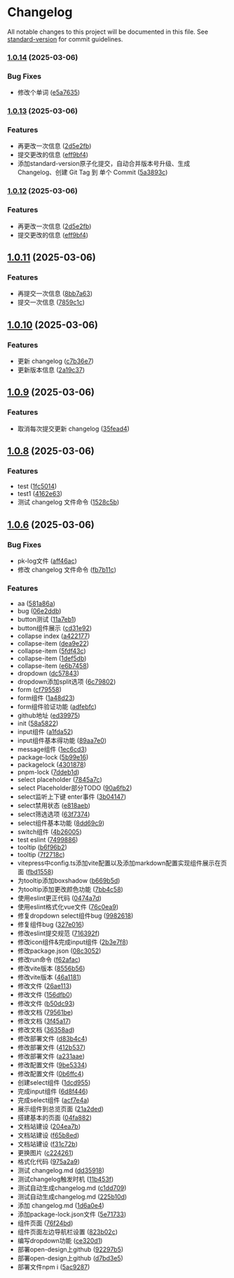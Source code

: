 # Changelog

All notable changes to this project will be documented in this file. See [standard-version](https://github.com/conventional-changelog/standard-version) for commit guidelines.

### [1.0.14](https://github.com/jeff-jayden/open-design/compare/v1.0.13...v1.0.14) (2025-03-06)


### Bug Fixes

* 修改个单词 ([e5a7635](https://github.com/jeff-jayden/open-design/commit/e5a763580bf2cadf51262300c935d5033eceb4c1))

### [1.0.13](https://github.com/jeff-jayden/open-design/compare/v1.0.11...v1.0.13) (2025-03-06)


### Features

* 再更改一次信息 ([2d5e2fb](https://github.com/jeff-jayden/open-design/commit/2d5e2fb0c091d8648d1e513495428184fca7f7c3))
* 提交更改的信息 ([eff9bf4](https://github.com/jeff-jayden/open-design/commit/eff9bf4d6ab4bb6e78b92bfffdaee3ab71aa0c35))
* 添加standard-version原子化提交，自动合并版本号升级、生成 Changelog、创建 Git Tag 到 单个 Commit ([5a3893c](https://github.com/jeff-jayden/open-design/commit/5a3893c2903023a42adf4ae67cdabee7ced0224e))

### [1.0.12](https://github.com/jeff-jayden/open-design/compare/v1.0.11...v1.0.12) (2025-03-06)


### Features

* 再更改一次信息 ([2d5e2fb](https://github.com/jeff-jayden/open-design/commit/2d5e2fb0c091d8648d1e513495428184fca7f7c3))
* 提交更改的信息 ([eff9bf4](https://github.com/jeff-jayden/open-design/commit/eff9bf4d6ab4bb6e78b92bfffdaee3ab71aa0c35))

## [1.0.11](https://github.com/jeff-jayden/open-design/compare/v1.0.10...v1.0.11) (2025-03-06)


### Features

* 再提交一次信息 ([8bb7a63](https://github.com/jeff-jayden/open-design/commit/8bb7a633363eb2433e3fab8ed369c59d5f98cb91))
* 提交一次信息 ([7859c1c](https://github.com/jeff-jayden/open-design/commit/7859c1cbdff71f1da3520136748220fd2ab2ee6d))



## [1.0.10](https://github.com/jeff-jayden/open-design/compare/v1.0.9...v1.0.10) (2025-03-06)


### Features

* 更新 changelog ([c7b36e7](https://github.com/jeff-jayden/open-design/commit/c7b36e7c728200cc4ef7755a3026b3d44208a862))
* 更新版本信息 ([2a19c37](https://github.com/jeff-jayden/open-design/commit/2a19c371b0836290467db2fd24097937275c1296))



## [1.0.9](https://github.com/jeff-jayden/open-design/compare/v1.0.8...v1.0.9) (2025-03-06)


### Features

* 取消每次提交更新 changelog ([35fead4](https://github.com/jeff-jayden/open-design/commit/35fead475e0fae58f0d989a7aeae4ce13890e8cc))



## [1.0.8](https://github.com/jeff-jayden/open-design/compare/v1.0.6...v1.0.8) (2025-03-06)


### Features

* test ([1fc5014](https://github.com/jeff-jayden/open-design/commit/1fc50144d535585b51966b519a813419d37aae81))
* test1 ([4162e63](https://github.com/jeff-jayden/open-design/commit/4162e637e02135932792f8a6bac01677815bb672))
* 测试 changelog 文件命令 ([1528c5b](https://github.com/jeff-jayden/open-design/commit/1528c5bb8f55af03e480d41be302fc9b9b2bcb18))



## [1.0.6](https://github.com/jeff-jayden/open-design/compare/58a5822c706365c0c5c6cac6b522f910658f845b...v1.0.6) (2025-03-06)


### Bug Fixes

* pk-log文件 ([aff46ac](https://github.com/jeff-jayden/open-design/commit/aff46ac5cc12d82c046bd384a893c1b6dfd12fa2))
* 修改 changelog 文件命令 ([fb7b11c](https://github.com/jeff-jayden/open-design/commit/fb7b11c640d97010f34d59582beb05eefc584995))


### Features

* aa ([581a86a](https://github.com/jeff-jayden/open-design/commit/581a86a15b5c38d88f5a289c39250a47ca5db04d))
* bug ([06e2ddb](https://github.com/jeff-jayden/open-design/commit/06e2ddb60cf000fee7f08be7b919c991e72d88a7))
* button测试 ([11a7eb1](https://github.com/jeff-jayden/open-design/commit/11a7eb1dbb975baaf1032bf635b706ba50739d4b))
* button组件展示 ([cd31e92](https://github.com/jeff-jayden/open-design/commit/cd31e92b4fe330fd4708a7ea767aa4fe601a0d57))
* collapse index ([a422177](https://github.com/jeff-jayden/open-design/commit/a422177373f5ac6e2f39790540e698e5dff6c777))
* collapse-item ([dea9e22](https://github.com/jeff-jayden/open-design/commit/dea9e22383027da12250e7ffbb7a45badf2854a2))
* collapse-item ([5fdf43c](https://github.com/jeff-jayden/open-design/commit/5fdf43c721b4ceb716c2c0dbc3a4e90c403240e8))
* collapse-item ([1def5db](https://github.com/jeff-jayden/open-design/commit/1def5db17e410ce83faeadd810fd64d75c52a89b))
* collapse-item ([e6b7458](https://github.com/jeff-jayden/open-design/commit/e6b745851c3f9a569c745f315493d1c93e50a2b4))
* dropdown ([dc57843](https://github.com/jeff-jayden/open-design/commit/dc578432c79b0e63309fd8279dbc34db958b5559))
* dropdown添加split选项 ([6c79802](https://github.com/jeff-jayden/open-design/commit/6c7980262806252c495b280941803e6f489d5c7e))
* form ([cf79558](https://github.com/jeff-jayden/open-design/commit/cf79558946fd94b3e7fa0e5dd92b951729d3c041))
* form组件 ([1a48d23](https://github.com/jeff-jayden/open-design/commit/1a48d238788ddd2a0ab8387b17a9db68d89f7366))
* form组件验证功能 ([adfebfc](https://github.com/jeff-jayden/open-design/commit/adfebfcb0a9592ced2e06c2c29b8906f42cd9710))
* github地址 ([ed39975](https://github.com/jeff-jayden/open-design/commit/ed39975a9a029e90494b8d2c06639f4a4c04047f))
* init ([58a5822](https://github.com/jeff-jayden/open-design/commit/58a5822c706365c0c5c6cac6b522f910658f845b))
* input组件 ([a1fda52](https://github.com/jeff-jayden/open-design/commit/a1fda524de12ced88d9161bc0fd3ef60ba44f201))
* input组件基本得功能 ([89aa7e0](https://github.com/jeff-jayden/open-design/commit/89aa7e03df182abb995170d00eea5f2862982506))
* message组件 ([1ec6cd3](https://github.com/jeff-jayden/open-design/commit/1ec6cd307193d9cde51f978fcc6cd1036426b281))
* package-lock ([5b99e16](https://github.com/jeff-jayden/open-design/commit/5b99e16bb7095c3a51298aff6f56d80fb0ea60f8))
* packagelock ([4301878](https://github.com/jeff-jayden/open-design/commit/4301878e3973bb5f9ee7c2ec594a65d6b61aa682))
* pnpm-lock ([7ddeb1d](https://github.com/jeff-jayden/open-design/commit/7ddeb1dda891a6bdeda20da2283a7e6b52f42ad7))
* select placeholder ([7845a7c](https://github.com/jeff-jayden/open-design/commit/7845a7cc1bf45fe35f8a20b647840239bd22fb8b))
* select Placeholder部分TODO ([90a6fb2](https://github.com/jeff-jayden/open-design/commit/90a6fb237f103f1e65257d56769849835dc1587b))
* select监听上下键 enter事件 ([3b04147](https://github.com/jeff-jayden/open-design/commit/3b0414739599d25ab6de8299b498dd23c1fcff2d))
* select禁用状态 ([e818aeb](https://github.com/jeff-jayden/open-design/commit/e818aeb035102cc41a42615743a801b4d23668be))
* select筛选选项 ([63f7374](https://github.com/jeff-jayden/open-design/commit/63f7374eb71b2c7939559a2c31b51b6677aefcc9))
* select组件基本功能 ([8dd69c9](https://github.com/jeff-jayden/open-design/commit/8dd69c997e527f18e1a5e99c3ba49bcff37e56b0))
* switch组件 ([4b26005](https://github.com/jeff-jayden/open-design/commit/4b260059e1b3472a8bac1577b2e06cc0222e2231))
* test eslint ([7499886](https://github.com/jeff-jayden/open-design/commit/74998865994fdd923b27207728c1c7ef7b0ac408))
* tooltip ([b6f96b2](https://github.com/jeff-jayden/open-design/commit/b6f96b2b9f041759bf581558a87724360f54be32))
* tooltip ([7f2718c](https://github.com/jeff-jayden/open-design/commit/7f2718c63e7f749c6c55ef6b5d51469c03b3d590))
* vitepress中config.ts添加vite配置以及添加markdown配置实现组件展示在页面 ([fbd1558](https://github.com/jeff-jayden/open-design/commit/fbd15589d2349d9b6061e32390572a91a8d78954))
* 为tooltip添加boxshadow ([b669b5d](https://github.com/jeff-jayden/open-design/commit/b669b5d6c59ca267753cf9ffe009e1bbdc8d5b7e))
* 为tooltip添加更改颜色功能 ([7bb4c58](https://github.com/jeff-jayden/open-design/commit/7bb4c58326f48beca1e07a2a9d5f08d953bc7983))
* 使用eslint更正代码 ([0474a7d](https://github.com/jeff-jayden/open-design/commit/0474a7d9c5e54df7fdfc878adcbfe64908b92b82))
* 使用eslint格式化vue文件 ([76c0ea9](https://github.com/jeff-jayden/open-design/commit/76c0ea9ccbc0bad3ab1d306ba7af71d4d0cbcae8))
* 修复dropdown select组件bug ([9982618](https://github.com/jeff-jayden/open-design/commit/998261818b63bc39476f8c07b1d442a992b5cb42))
* 修复组件bug ([327e016](https://github.com/jeff-jayden/open-design/commit/327e016ab84e2ea9473acf8e2472538d82313829))
* 修改eslint提交规范 ([716392f](https://github.com/jeff-jayden/open-design/commit/716392fb22018153ae33602805b3e157f4f2eac0))
* 修改icon组件&完成input组件 ([2b3e7f8](https://github.com/jeff-jayden/open-design/commit/2b3e7f8d33d7755002aebe4dca9226f2b79db4a8))
* 修改package.json ([08c3052](https://github.com/jeff-jayden/open-design/commit/08c30522334fdeb26d3c97a7d4374d4000906910))
* 修改run命令 ([f62afac](https://github.com/jeff-jayden/open-design/commit/f62afac323f779938fffe09c690449c9be8a843a))
* 修改vite版本 ([8556b56](https://github.com/jeff-jayden/open-design/commit/8556b56b53a00dccf2dedca53b6a4a1e43fe0fa9))
* 修改vite版本 ([46a1181](https://github.com/jeff-jayden/open-design/commit/46a1181fc7f8c65087a2a6f33decf9b9c4020719))
* 修改文件 ([26ae113](https://github.com/jeff-jayden/open-design/commit/26ae113db2587562cfd168e21ed73295788f4662))
* 修改文件 ([156dfb0](https://github.com/jeff-jayden/open-design/commit/156dfb019218f2c45f9087d644d9c1ffb646bfe6))
* 修改文件 ([b50dc93](https://github.com/jeff-jayden/open-design/commit/b50dc934633d9dc806a8761a867e4f6b3d3841e7))
* 修改文档 ([79561be](https://github.com/jeff-jayden/open-design/commit/79561be53a31d11f8c914e34636d1696ba6ff7c4))
* 修改文档 ([3f45a17](https://github.com/jeff-jayden/open-design/commit/3f45a17e997129e5705da541e92e901d676da4ec))
* 修改文档 ([36358ad](https://github.com/jeff-jayden/open-design/commit/36358ad80a5481a6b3c3f50ec2aee324c8380793))
* 修改部署文件 ([d83b4c4](https://github.com/jeff-jayden/open-design/commit/d83b4c4263eda96c9a7a279543d2e221110c27d2))
* 修改部署文件 ([412b537](https://github.com/jeff-jayden/open-design/commit/412b537c67ab94ed49f719eb6801c26f2eae84a8))
* 修改部署文件 ([a231aae](https://github.com/jeff-jayden/open-design/commit/a231aaeaed112c957938e1c96fb4ae4936036f89))
* 修改配置文件 ([9be5334](https://github.com/jeff-jayden/open-design/commit/9be53345133367c8cb3966abc58720d5ef6db21b))
* 修改配置文件 ([0b6ffc4](https://github.com/jeff-jayden/open-design/commit/0b6ffc458164cfad908cb94882819b71e31772b2))
* 创建select组件 ([1dcd955](https://github.com/jeff-jayden/open-design/commit/1dcd955f09779d775fa81954dee689669d48110f))
* 完成input组件 ([6d8f446](https://github.com/jeff-jayden/open-design/commit/6d8f4466e3252464862d712b46366aaf9ecce6d4))
* 完成select组件 ([acf7e4a](https://github.com/jeff-jayden/open-design/commit/acf7e4aeaa1a3b74e8bfddb0231b9910d7599208))
* 展示组件到总览页面 ([21a2ded](https://github.com/jeff-jayden/open-design/commit/21a2ded51e6f51d19ba7de6eb7cd6628f588dca9))
* 搭建基本的页面 ([04fa882](https://github.com/jeff-jayden/open-design/commit/04fa882546508bbadaaf786bc9c541a2f4166943))
* 文档站建设 ([204ea7b](https://github.com/jeff-jayden/open-design/commit/204ea7bb8a8dcd883762986ae47acc51ed41026b))
* 文档站建设 ([f65b8ed](https://github.com/jeff-jayden/open-design/commit/f65b8ed16f067424e40771ecd4578e072c0acdd6))
* 文档站建设 ([f31c72b](https://github.com/jeff-jayden/open-design/commit/f31c72bf79e8cf4a20e565b1d7ed1fccbd8d640c))
* 更换图片 ([c224261](https://github.com/jeff-jayden/open-design/commit/c2242618b5abd3b0a9e6807546ce73e34ac71185))
* 格式化代码 ([975a2a9](https://github.com/jeff-jayden/open-design/commit/975a2a9dd2b29b981bd3dcaab5854efa8be7b99b))
* 测试 changelog.md ([dd35918](https://github.com/jeff-jayden/open-design/commit/dd35918275f0d4a8bf9503fc1e8d84187eb64fc3))
* 测试changelog触发时机 ([11b453f](https://github.com/jeff-jayden/open-design/commit/11b453fce8f36fdb84dd824b77a546084c30777d))
* 测试自动生成changelog.md ([c1dd709](https://github.com/jeff-jayden/open-design/commit/c1dd709fe25f284c947a97f04a996d8cab6b8997))
* 测试自动生成changelog.md ([225b10d](https://github.com/jeff-jayden/open-design/commit/225b10d92bf65baa5dbea3d152a82383406913f5))
* 添加 changelog.md ([1d6a0e4](https://github.com/jeff-jayden/open-design/commit/1d6a0e42f52e81b78cf6ebb09e72e6e60a16aab6))
* 添加package-lock.json文件 ([5e71733](https://github.com/jeff-jayden/open-design/commit/5e7173393142f98f1678d15913795b45be3727a7))
* 组件页面 ([76f24bd](https://github.com/jeff-jayden/open-design/commit/76f24bd8485752959a51300f19ebc0c168367d6b))
* 组件页面左边导航栏设置 ([823b02c](https://github.com/jeff-jayden/open-design/commit/823b02cb2beafd9172b5ea67c8ecb137eb1a50a5))
* 编写dropdown功能 ([ce320d1](https://github.com/jeff-jayden/open-design/commit/ce320d1fe7c3cd2f7ca19204021397ad6d091ed5))
* 部署open-design上github ([92297b5](https://github.com/jeff-jayden/open-design/commit/92297b576c4ea6a9fd276f120e3a095e06152a69))
* 部署open-design上github ([d7bd3e5](https://github.com/jeff-jayden/open-design/commit/d7bd3e5be32c7db1d376739b8e827a58ce3def5f))
* 部署文件npm i ([5ac9287](https://github.com/jeff-jayden/open-design/commit/5ac92872c554148f3d1fd1fe00c24ccc0ef5b6b7))
